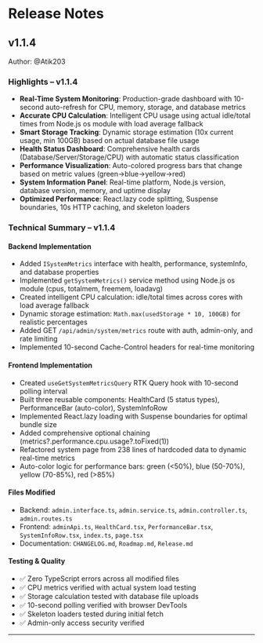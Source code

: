 # Release Notes

## v1.1.4

Author: @Atik203

### Highlights – v1.1.4

- **Real-Time System Monitoring**: Production-grade dashboard with 10-second auto-refresh for CPU, memory, storage, and database metrics
- **Accurate CPU Calculation**: Intelligent CPU usage using actual idle/total times from Node.js os module with load average fallback
- **Smart Storage Tracking**: Dynamic storage estimation (10x current usage, min 100GB) based on actual database file usage
- **Health Status Dashboard**: Comprehensive health cards (Database/Server/Storage/CPU) with automatic status classification
- **Performance Visualization**: Auto-colored progress bars that change based on metric values (green→blue→yellow→red)
- **System Information Panel**: Real-time platform, Node.js version, database version, memory, and uptime display
- **Optimized Performance**: React.lazy code splitting, Suspense boundaries, 10s HTTP caching, and skeleton loaders

### Technical Summary – v1.1.4

#### Backend Implementation

- Added `ISystemMetrics` interface with health, performance, systemInfo, and database properties
- Implemented `getSystemMetrics()` service method using Node.js os module (cpus, totalmem, freemem, loadavg)
- Created intelligent CPU calculation: idle/total times across cores with load average fallback
- Dynamic storage estimation: `Math.max(usedStorage * 10, 100GB)` for realistic percentages
- Added GET `/api/admin/system/metrics` route with auth, admin-only, and rate limiting
- Implemented 10-second Cache-Control headers for real-time monitoring

#### Frontend Implementation

- Created `useGetSystemMetricsQuery` RTK Query hook with 10-second polling interval
- Built three reusable components: HealthCard (5 status types), PerformanceBar (auto-color), SystemInfoRow
- Implemented React.lazy loading with Suspense boundaries for optimal bundle size
- Added comprehensive optional chaining (metrics?.performance.cpu.usage?.toFixed(1))
- Refactored system page from 238 lines of hardcoded data to dynamic real-time metrics
- Auto-color logic for performance bars: green (<50%), blue (50-70%), yellow (70-85%), red (>85%)

#### Files Modified

- Backend: `admin.interface.ts`, `admin.service.ts`, `admin.controller.ts`, `admin.routes.ts`
- Frontend: `adminApi.ts`, `HealthCard.tsx`, `PerformanceBar.tsx`, `SystemInfoRow.tsx`, `index.ts`, `page.tsx`
- Documentation: `CHANGELOG.md`, `Roadmap.md`, `Release.md`

#### Testing & Quality

- ✅ Zero TypeScript errors across all modified files
- ✅ CPU metrics verified with actual system load testing
- ✅ Storage calculation tested with database file uploads
- ✅ 10-second polling verified with browser DevTools
- ✅ Skeleton loaders tested during initial fetch
- ✅ Admin-only access security verified

---
